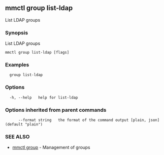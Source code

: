 ## mmctl group list-ldap

List LDAP groups

### Synopsis

List LDAP groups

```
mmctl group list-ldap [flags]
```

### Examples

```
  group list-ldap
```

### Options

```
  -h, --help   help for list-ldap
```

### Options inherited from parent commands

```
      --format string   the format of the command output [plain, json] (default "plain")
```

### SEE ALSO

* [mmctl group](mmctl_group.md)	 - Management of groups

